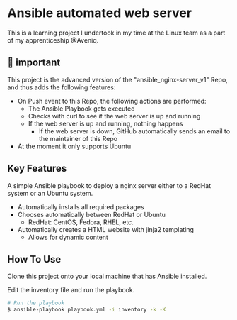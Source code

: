 # Ansible automated web server

This is a learning project I undertook in my time at the Linux team as a part of my apprenticeship @Aveniq.

## :paperclip: important

This project is the advanced version of the "ansible_nginx-server_v1" Repo, and thus adds the following features:

* On Push event to this Repo, the following actions are performed:
  * The Ansible Playbook gets executed
  * Checks with curl to see if the web server is up and running
  * If the web server is up and running, nothing happens
    * If the web server is down, GitHub automatically sends an email to the maintainer of this Repo
* At the moment it only supports Ubuntu

## Key Features

A simple Ansible playbook to deploy a nginx server either to a RedHat system or an Ubuntu system.

* Automatically installs all required packages
* Chooses automatically between RedHat or Ubuntu
  * RedHat: CentOS, Fedora, RHEL, etc.
* Automatically creates a HTML website with jinja2 templating
  * Allows for dynamic content

## How To Use

Clone this project onto your local machine that has Ansible installed.

Edit the inventory file and run the playbook.

```bash
# Run the playbook
$ ansible-playbook playbook.yml -i inventory -k -K
```
